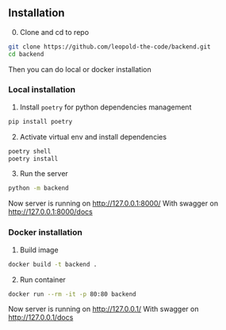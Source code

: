 ## Installation

0. Clone and cd to repo

```bash
git clone https://github.com/leopold-the-code/backend.git
cd backend
```

Then you can do local or docker installation

### Local installation

1. Install `poetry` for python dependencies management

```bash
pip install poetry
```

2. Activate virtual env and install dependencies

```bash
poetry shell
poetry install
```

3. Run the server

```bash
python -m backend
```

Now server is running on http://127.0.0.1:8000/
With swagger on http://127.0.0.1:8000/docs

### Docker installation

1. Build image

```bash
docker build -t backend .
```

2. Run container

```bash
docker run --rm -it -p 80:80 backend
```

Now server is running on http://127.0.0.1/
With swagger on http://127.0.0.1/docs
